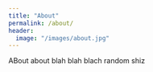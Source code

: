 ```yaml
---
title: "About"
permalink: /about/
header:
  image: "/images/about.jpg"
---
```


ABout about blah blah blach random shiz
